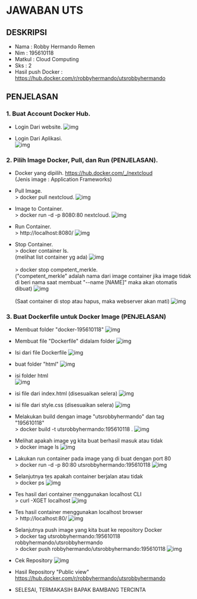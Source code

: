 # JAWABAN UTS

## DESKRIPSI
* Nama	 : Robby Hermando Remen
* Nim	 : 195610118
* Matkul : Cloud Computing
* Sks	 : 2
* Hasil push Docker : https://hub.docker.com/r/robbyhermando/utsrobbyhermando

## PENJELASAN
### <b>1. Buat Account Docker Hub.</b>
* Login Dari website.
![img](/acc1.PNG)

* Login Dari Aplikasi. <br>
![img](/acc2.png)

### <b>2. Pilih Image Docker, Pull, dan Run (PENJELASAN).</b><br>
* Docker yang dipilih.
https://hub.docker.com/_/nextcloud
<br>(Jenis image : Application Frameworks)


* Pull Image.
<br>> docker pull nextcloud.
![img](/pull1.PNG)


* Image to Container.
<br>> docker run -d -p 8080:80 nextcloud.
![img](/pull2.PNG)


* Run Container.
<br>> http://localhost:8080/
![img](/pull3.PNG)


* Stop Container.
<br>> docker container ls.
<br>(melihat list container yg ada)
![img](/pull5.PNG) <br>
<br>> docker stop competent_merkle. <br>
("competent_merkle" adalah nama dari image container jika image tidak di beri nama saat membuat "--name [NAME]" maka akan otomatis dibuat)
![img](/pull4.PNG) <br>
<br>(Saat container di stop atau hapus, maka webserver akan mati)
![img](/pull6.PNG)


### <b>3. Buat Dockerfile untuk Docker Image (PENJELASAN)</b><br>
* Membuat folder "docker-195610118"
![img](/push1.PNG)

* Membuat file "Dockerfile" didalam folder
![img](/push2.PNG)

* Isi dari file Dockerfile
![img](/push3.PNG)

* buat folder "html"
![img](/push4.PNG)

* isi folder html <br>
![img](/push5.PNG)

* isi file dari index.html (disesuaikan selera)
![img](/push6.PNG)

* isi file dari style.css (disesuaikan selera)
![img](/push7.PNG)

* Melakukan build dengan image "utsrobbyhermando" dan tag "195610118"
<br>> docker build -t utsrobbyhermando:195610118 .
![img](/push8.PNG)

* Melihat apakah image yg kita buat berhasil masuk atau tidak
<br>> docker image ls
![img](/push9.PNG)

* Lakukan run container pada image yang di buat dengan port 80
<br>> docker run -d -p 80:80 utsrobbyhermando:195610118
![img](/push10.PNG)

* Selanjutnya tes apakah container berjalan atau tidak
<br>> docker ps
![img](/push12.PNG)

* Tes hasil dari container menggunakan localhost CLI
<br>> curl -XGET localhost
![img](/push13.PNG)

* Tes hasil container menggunakan localhost browser
<br>> http://localhost:80/
![img](/push11.PNG)

* Selanjutnya push image yang kita buat ke repository Docker
<br>> docker tag utsrobbyhermando:195610118 robbyhermando/utsrobbyhermando
<br>> docker push robbyhermando/utsrobbyhermando:195610118
![img](/push15.PNG)

* Cek Repository
![img](/push14.PNG)

* Hasil Repository "Public view" <br>
https://hub.docker.com/r/robbyhermando/utsrobbyhermando

* SELESAI, TERMAKASIH BAPAK BAMBANG TERCINTA
